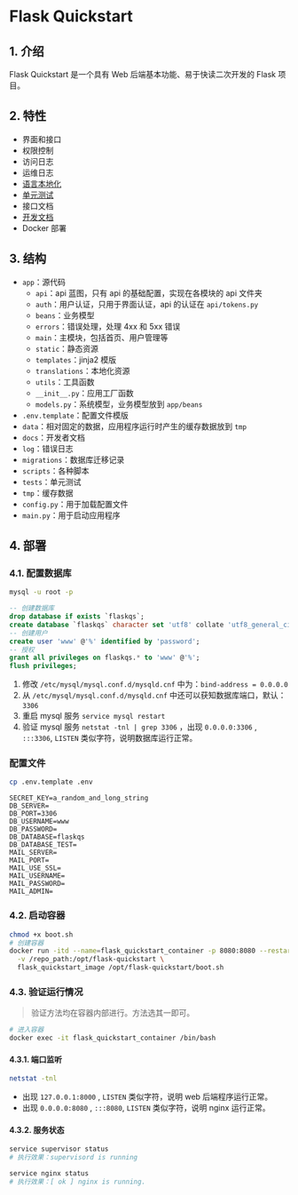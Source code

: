 # Flask Quickstart

## 1. 介绍

Flask Quickstart 是一个具有 Web 后端基本功能、易于快读二次开发的 Flask 项目。

## 2. 特性

- 界面和接口
- 权限控制
- 访问日志
- 运维日志
- [语言本地化](docs/flask.md)
- [单元测试](docs/test.md)
- 接口文档
- [开发文档](docs/README.md)
- Docker 部署

## 3. 结构

- `app`：源代码
  - `api`：api 蓝图，只有 api 的基础配置，实现在各模块的 api 文件夹
  - `auth`：用户认证，只用于界面认证，api 的认证在 `api/tokens.py`
  - `beans`：业务模型
  - `errors`：错误处理，处理 4xx 和 5xx 错误
  - `main`：主模块，包括首页、用户管理等
  - `static`：静态资源
  - `templates`：jinja2 模版
  - `translations`：本地化资源
  - `utils`：工具函数
  - `__init__.py`：应用工厂函数
  - `models.py`：系统模型，业务模型放到 `app/beans`
- `.env.template`：配置文件模版
- `data`：相对固定的数据，应用程序运行时产生的缓存数据放到 `tmp`
- `docs`：开发者文档
- `log`：错误日志
- `migrations`：数据库迁移记录
- `scripts`：各种脚本
- `tests`：单元测试
- `tmp`：缓存数据
- `config.py`：用于加载配置文件
- `main.py`：用于启动应用程序

## 4. 部署

### 4.1. 配置数据库

```bash
mysql -u root -p
```

```sql
-- 创建数据库
drop database if exists `flaskqs`;
create database `flaskqs` character set 'utf8' collate 'utf8_general_ci';
-- 创建用户
create user 'www' @'%' identified by 'password';
-- 授权
grant all privileges on flaskqs.* to 'www' @'%';
flush privileges;
```

1. 修改 `/etc/mysql/mysql.conf.d/mysqld.cnf` 中为：`bind-address = 0.0.0.0`
2. 从 `/etc/mysql/mysql.conf.d/mysqld.cnf` 中还可以获知数据库端口，默认：`3306`
3. 重启 mysql 服务 `service mysql restart`
4. 验证 mysql 服务 `netstat -tnl | grep 3306` ，出现 `0.0.0.0:3306` , `:::3306`, `LISTEN` 类似字符，说明数据库运行正常。

### 配置文件

```bash
cp .env.template .env
```

```vim
SECRET_KEY=a_random_and_long_string
DB_SERVER=
DB_PORT=3306
DB_USERNAME=www
DB_PASSWORD=
DB_DATABASE=flaskqs
DB_DATABASE_TEST=
MAIL_SERVER=
MAIL_PORT=
MAIL_USE_SSL=
MAIL_USERNAME=
MAIL_PASSWORD=
MAIL_ADMIN=
```

### 4.2. 启动容器

```bash
chmod +x boot.sh
# 创建容器
docker run -itd --name=flask_quickstart_container -p 8080:8080 --restart=always \
  -v /repo_path:/opt/flask-quickstart \
  flask_quickstart_image /opt/flask-quickstart/boot.sh
```

### 4.3. 验证运行情况

> 验证方法均在容器内部进行。方法选其一即可。

```bash
# 进入容器
docker exec -it flask_quickstart_container /bin/bash
```

#### 4.3.1. 端口监听

```bash
netstat -tnl
```

- 出现 `127.0.0.1:8000` , `LISTEN` 类似字符，说明 web 后端程序运行正常。
- 出现 `0.0.0.0:8080` , `:::8080`, `LISTEN` 类似字符，说明 nginx 运行正常。

#### 4.3.2. 服务状态

```bash
service supervisor status
# 执行效果：supervisord is running
```

```bash
service nginx status
# 执行效果：[ ok ] nginx is running.
```

